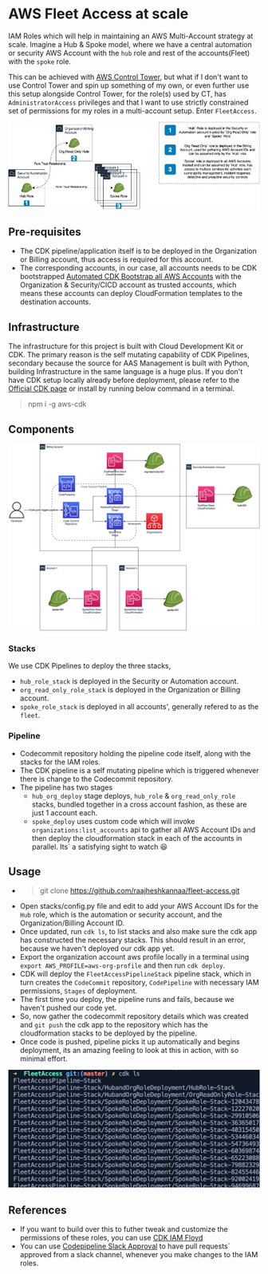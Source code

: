 # AWS Fleet Access at scale
IAM Roles which will help in maintaining an AWS Multi-Account strategy at scale. Imagine a Hub & Spoke model, where we have a central automation or security AWS Account with the `hub` role and rest of the accounts(Fleet) with the `spoke` role.

This can be achieved with [AWS Control Tower](https://aws.amazon.com/controltower), but what if I don't want to use Control Tower and spin up something of my own, or even further use this setup alongside Control Tower, for the role(s) used by CT, has `AdministratorAccess` privileges and that I want to use strictly constrained set of permissions for my roles in a multi-account setup. Enter `FleetAccess`.

![Hub-Spoke IAM Role Structure](images/Hub-Spoke_IAM_Role_Structure.png)

## Pre-requisites
* The CDK pipeline/application itself is to be deployed in the Organization or Billing account, thus access is required for this account.
* The corresponding accounts, in our case, all accounts needs to be CDK bootstrapped [Automated CDK Bootstrap all AWS Accounts](https://github.com/raajheshkannaa/cdk-booty-strappin) with the Organization & Security/CICD account as trusted accounts, which means these accounts can deploy CloudFormation templates to the destination accounts.

## Infrastructure
The infrastructure for this project is built with Cloud Development Kit or CDK. The primary reason is the self mutating capability of CDK Pipelines, secondary because the source for AAS Management is built with Python, building Infrastructure in the same language is a huge plus. If you don't have CDK setup locally already before deployment, please refer to the [Official CDK page](https://github.com/aws/aws-cdk) or install by running below command in a terminal.
> npm i -g aws-cdk 

## Components
![Cross Account CDK Pipeline to deliver the Hub-Spoke IAM Roles](images/FleetAccess.png)
### Stacks
We use CDK Pipelines to deploy the three stacks,
* `hub_role_stack` is deployed in the Security or Automation account.
* `org_read_only_role_stack` is deployed in the Organization or Billing account.
* `spoke_role_stack` is deployed in all accounts', generally refered to as the `fleet`.

### Pipeline
* Codecommit repository holding the pipeline code itself, along with the stacks for the IAM roles.
* The CDK pipeline is a self mutating pipeline which is triggered whenever there is change to the Codecommit repository.
* The pipeline has two stages
    * `hub_org_deploy` stage deploys, `hub_role` & `org_read_only_role` stacks, bundled together in a cross account fashion, as these are just 1 account each.
	* `spoke_deploy` uses custom code which will invoke `organizations:list_accounts` api to gather all AWS Account IDs and then deploy the cloudformation stack in each of the accounts in parallel. Its` a satisfying sight to watch :satisfied: 

## Usage
* > git clone https://github.com/raajheshkannaa/fleet-access.git
* Open stacks/config.py file and edit to add your AWS Account IDs for the `Hub` role, which is the automation or security account, and the Organization/Billing Account ID.
* Once updated, run `cdk ls`, to list stacks and also make sure the cdk app has constructed the necessary stacks. This should result in an error, because we haven't deployed our cdk app yet.
* Export the organization account aws profile locally in a terminal using `export AWS_PROFILE=aws-org-profile` and then run `cdk deploy`.
* CDK will deploy the `FleetAccessPipelineStack` pipeline stack, which in turn creates the `CodeCommit` repository, `CodePipeline` with necessary IAM permissions, `Stages` of deployment.
* The first time you deploy, the pipeline runs and fails, because we haven't pushed our code yet.
* So, now gather the codecommit repository details which was created and `git push` the cdk app to the repository which has the cloudformation stacks to be deployed by the pipeline.
* Once code is pushed, pipeline picks it up automatically and begins deployment, its an amazing feeling to look at this in action, with so minimal effort.

![cdk ls - list stacks, which will be deployed in all accounts](images/cdk_list_stacks.png)

## References
* If you want to build over this to futher tweak and customize the permissions of these roles, you can use [CDK IAM Floyd](https://awscdk.io/packages/cdk-iam-floyd@0.71.0#/)
* You can use [Codepipeline Slack Approval](https://github.com/cloudcomponents/cdk-constructs/tree/master/packages/cdk-codepipeline-slack) to have pull requests` approved from a slack channel, whenever you make changes to the IAM roles.
